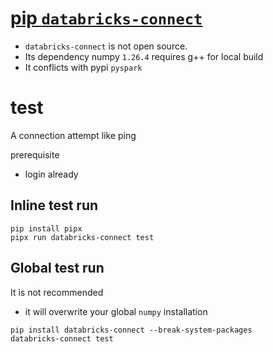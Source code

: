 # [pip `databricks-connect`](https://pypi.org/project/databricks-connect/)
- `databricks-connect` is not open source.
- Its dependency numpy `1.26.4` requires g++ for local build
- It conflicts with pypi `pyspark`
# test
A connection attempt like ping

prerequisite
- login already
## Inline test run
```shell
pip install pipx
pipx run databricks-connect test
```
## Global test run
It is not recommended
- it will overwrite your global `numpy` installation
```
pip install databricks-connect --break-system-packages
databricks-connect test
```
